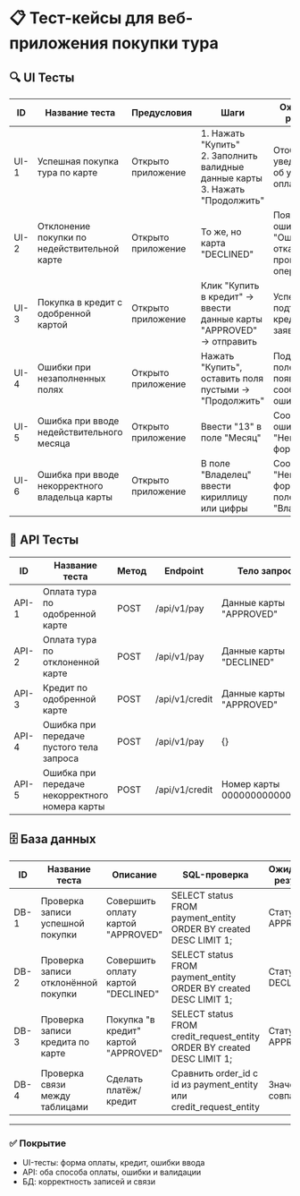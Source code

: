 # 📋 Тест-кейсы для веб-приложения покупки тура

## 🔍 UI Тесты

| ID   | Название теста                                 | Предусловия                              | Шаги                                                                                   | Ожидаемый результат                                                | Приоритет |
|------|------------------------------------------------|------------------------------------------|----------------------------------------------------------------------------------------|--------------------------------------------------------------------|-----------|
| UI-1 | Успешная покупка тура по карте                 | Открыто приложение                       | 1. Нажать "Купить" <br> 2. Заполнить валидные данные карты <br> 3. Нажать "Продолжить" | Отображается уведомление об успешной оплате                        | High      |
| UI-2 | Отклонение покупки по недействительной карте   | Открыто приложение                       | То же, но карта "DECLINED"                                                             | Появляется ошибка "Ошибка! Банк отказал в проведении операции"     | High      |
| UI-3 | Покупка в кредит с одобренной картой           | Открыто приложение                       | Клик "Купить в кредит" → ввести данные карты "APPROVED" → отправить                    | Успешное подтверждение кредитной заявки                            | High      |
| UI-4 | Ошибки при незаполненных полях                 | Открыто приложение                       | Нажать "Купить", оставить поля пустыми → "Продолжить"                                  | Под каждым полем появляется сообщение об ошибке                    | Medium    |
| UI-5 | Ошибка при вводе недействительного месяца      | Открыто приложение                       | Ввести "13" в поле "Месяц"                                                             | Сообщение об ошибке "Неверный формат"                              | Medium    |
| UI-6 | Ошибка при вводе некорректного владельца карты | Открыто приложение                       | В поле "Владелец" ввести кириллицу или цифры                                           | Сообщение "Неверный формат" под полем "Владелец"                   | Medium    |

## 🔌 API Тесты

| ID    | Название теста                                | Метод | Endpoint             | Тело запроса                                                  | Ожидаемый ответ                       | Приоритет |
|-------|-----------------------------------------------|-------|----------------------|---------------------------------------------------------------|---------------------------------------|-----------|
| API-1 | Оплата тура по одобренной карте               | POST  | /api/v1/pay          | Данные карты "APPROVED"                                       | 200 OK, статус = "APPROVED"           | High      |
| API-2 | Оплата тура по отклоненной карте              | POST  | /api/v1/pay          | Данные карты "DECLINED"                                       | 200 OK, статус = "DECLINED"           | High      |
| API-3 | Кредит по одобренной карте                    | POST  | /api/v1/credit       | Данные карты "APPROVED"                                       | 200 OK, статус = "APPROVED"           | High      |
| API-4 | Ошибка при передаче пустого тела запроса      | POST  | /api/v1/pay          | {}                                                            | 400 Bad Request                       | Medium    |
| API-5 | Ошибка при передаче некорректного номера карты| POST  | /api/v1/credit       | Номер карты 0000000000000000                                  | 200 OK, статус = "DECLINED"           | Medium    |

## 🗄️ База данных

| ID     | Название теста                                | Описание                                                          | SQL-проверка                                                            | Ожидаемый результат                                     | Приоритет |
|--------|-----------------------------------------------|-------------------------------------------------------------------|-------------------------------------------------------------------------|---------------------------------------------------------|-----------|
| DB-1   | Проверка записи успешной покупки              | Совершить оплату картой "APPROVED"                                | SELECT status FROM payment_entity ORDER BY created DESC LIMIT 1;        | Статус: APPROVED                                        | High      |
| DB-2   | Проверка записи отклонённой покупки           | Совершить оплату картой "DECLINED"                                | SELECT status FROM payment_entity ORDER BY created DESC LIMIT 1;        | Статус: DECLINED                                        | High      |
| DB-3   | Проверка записи кредита по карте              | Покупка "в кредит" картой "APPROVED"                              | SELECT status FROM credit_request_entity ORDER BY created DESC LIMIT 1; | Статус: APPROVED                                        | High      |
| DB-4   | Проверка связи между таблицами                | Сделать платёж/кредит                                             | Сравнить order_id с id из payment_entity или credit_request_entity      | Значения совпадают                                      | Medium    |

---

### ✅ Покрытие

- UI-тесты: форма оплаты, кредит, ошибки ввода
- API: оба способа оплаты, ошибки и валидации
- БД: корректность записей и связи
